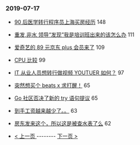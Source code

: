 ### 2019-07-17 
- [90 后医学转行程序员上海买房经历](https://www.v2ex.com/t/583698) 148
- [重发,非水 领导“发现”我是培训班出来的该怎么办](https://www.v2ex.com/t/583571) 111
- [爱奇艺的 89 元京东 plus 会员来了](https://www.v2ex.com/t/583632) 109
- [CPU 比较](https://www.v2ex.com/t/583638) 99
- [IT 从业人员想转行做视频 YOUTUER 如何？](https://www.v2ex.com/t/583591) 97
- [突然想买个 beats x 求打醒！](https://www.v2ex.com/t/583752) 65
- [Go 社区否决了新的 try 语句提议](https://www.v2ex.com/t/583677) 65
- [到手工资越来越少了。。](https://www.v2ex.com/t/583835) 63
- [房东发来这个，所以这是被查水表了么](https://www.v2ex.com/t/583830) 62 

- [ < 上一页 ](https://github.com/able8/v2ex-hot-record/blob/master/2019-07-16.md) -------- [ 下一页 > ](https://github.com/able8/v2ex-hot-record/blob/master/2019-07-18.md)
